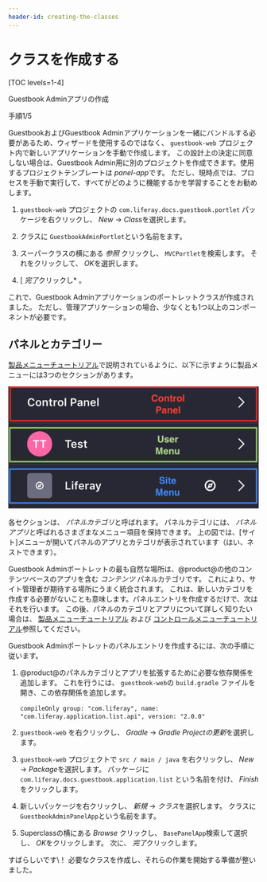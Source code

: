 ```yaml
---
header-id: creating-the-classes
---
```


# クラスを作成する

[TOC levels=1-4]

<div class="learn-path-step row">
    <p id="stepTitle">Guestbook Adminアプリの作成</p><p>手順1/5</p>
</div>

GuestbookおよびGuestbook Adminアプリケーションを一緒にバンドルする必要があるため、ウィザードを使用するのではなく、 `guestbook-web` プロジェクト内で新しいアプリケーションを手動で作成します。 この設計上の決定に同意しない場合は、Guestbook Admin用に別のプロジェクトを作成できます。使用するプロジェクトテンプレートは *panel-app*です。 ただし、現時点では、プロセスを手動で実行して、すべてがどのように機能するかを学習することをお勧めします。

1.  `guestbook-web` プロジェクトの `com.liferay.docs.guestbook.portlet` パッケージを右クリックし、 *New* → *Class*を選択します。

2.  クラスに `GuestbookAdminPortlet`という名前を</code>ます。

3.  スーパークラスの横にある *参照* クリックし、 `MVCPortlet`を検索します。 それをクリックして、 *OK*を選択します。

4.  [ *完了*クリックし* 。</p></li> </ol>

これで、Guestbook Adminアプリケーションのポートレットクラスが作成されました。 ただし、管理アプリケーションの場合、少なくとも1つ以上のコンポーネントが必要です。

## パネルとカテゴリー

[製品メニューチュートリアル](/docs/7-1/tutorials/-/knowledge_base/t/customizing-the-product-menu)で説明されているように、以下に示すように製品メニューには3つのセクションがあります。

![図1：製品メニューは、コントロールパネル、ユーザーメニュー、およびサイトメニューの3つのセクションに分かれています。](../../../images/product-menu-parts.png)

各セクションは、 *パネルカテゴリ*と呼ばれます。 パネルカテゴリには、 *パネルアプリ*と呼ばれるさまざまなメニュー項目を保持できます。 上の図では、[サイト]メニューが開いてパネルのアプリとカテゴリが表示されています（はい、ネストできます）。

Guestbook Adminポートレットの最も自然な場所は、@product@の他のコンテンツベースのアプリを含む *コンテンツ* パネルカテゴリです。 これにより、サイト管理者が期待する場所にうまく統合されます。 これは、新しいカテゴリを作成する必要がないことも意味します。パネルエントリを作成するだけで、次はそれを行います。 この後、パネルのカテゴリとアプリについて詳しく知りたい場合は、 [製品メニューチュートリアル](/docs/7-1/tutorials/-/knowledge_base/t/customizing-the-product-menu) および [コントロールメニューチュートリアル](/docs/7-1/tutorials/-/knowledge_base/t/customizing-the-control-menu)参照してください。

Guestbook Adminポートレットのパネルエントリを作成するには、次の手順に従います。

1.  @product@のパネルカテゴリとアプリを拡張するために必要な依存関係を追加します。 これを行うには、 `guestbook-web`の `build.gradle` ファイルを開き、この依存関係を追加します。
   
        compileOnly group: "com.liferay", name: "com.liferay.application.list.api", version: "2.0.0"

2.  `guestbook-web` を右クリックし、 *Gradle* → *Gradle Projectの更新*を選択します。

3.  `guestbook-web` プロジェクトで `src / main / java` を右クリックし、 *New* → *Package*を選択します。 パッケージに `com.liferay.docs.guestbook.application.list` という名前を付け、 *Finish*をクリックします。

4.  新しいパッケージを右クリックし、 *新規* → *クラス*を選択します。 クラスに `GuestbookAdminPanelApp`という名前を</code>ます。

5.  Superclassの横にある *Browse* クリックし、 `BasePanelApp`検索して選択し、 *OK*をクリックします。 次に、 *完了*クリックします。

すばらしいです\！ 必要なクラスを作成し、それらの作業を開始する準備が整いました。

